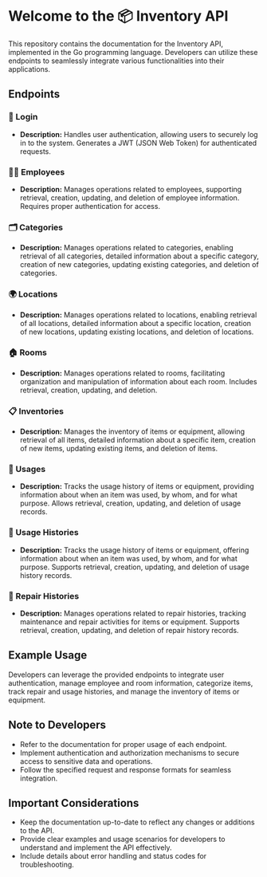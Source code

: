 # Welcome to the 📦 Inventory API

This repository contains the documentation for the Inventory API, implemented in the Go programming language. Developers can utilize these endpoints to seamlessly integrate various functionalities into their applications.

## Endpoints

### 🚪 Login

- **Description:** Handles user authentication, allowing users to securely log in to the system. Generates a JWT (JSON Web Token) for authenticated requests.

### 👩‍💼 Employees

- **Description:** Manages operations related to employees, supporting retrieval, creation, updating, and deletion of employee information. Requires proper authentication for access.

### 🗂️ Categories

- **Description:** Manages operations related to categories, enabling retrieval of all categories, detailed information about a specific category, creation of new categories, updating existing categories, and deletion of categories.

### 🌍 Locations

- **Description:** Manages operations related to locations, enabling retrieval of all locations, detailed information about a specific location, creation of new locations, updating existing locations, and deletion of locations.

### 🏠 Rooms

- **Description:** Manages operations related to rooms, facilitating organization and manipulation of information about each room. Includes retrieval, creation, updating, and deletion.

### 📋 Inventories

- **Description:** Manages the inventory of items or equipment, allowing retrieval of all items, detailed information about a specific item, creation of new items, updating existing items, and deletion of items.

### 📅 Usages

- **Description:** Tracks the usage history of items or equipment, providing information about when an item was used, by whom, and for what purpose. Allows retrieval, creation, updating, and deletion of usage records.

### 📜 Usage Histories

- **Description:** Tracks the usage history of items or equipment, offering information about when an item was used, by whom, and for what purpose. Supports retrieval, creation, updating, and deletion of usage history records.

### 🔧 Repair Histories

- **Description:** Manages operations related to repair histories, tracking maintenance and repair activities for items or equipment. Supports retrieval, creation, updating, and deletion of repair history records.

## Example Usage

Developers can leverage the provided endpoints to integrate user authentication, manage employee and room information, categorize items, track repair and usage histories, and manage the inventory of items or equipment.

## Note to Developers

- Refer to the documentation for proper usage of each endpoint.
- Implement authentication and authorization mechanisms to secure access to sensitive data and operations.
- Follow the specified request and response formats for seamless integration.

## Important Considerations

- Keep the documentation up-to-date to reflect any changes or additions to the API.
- Provide clear examples and usage scenarios for developers to understand and implement the API effectively.
- Include details about error handling and status codes for troubleshooting.
